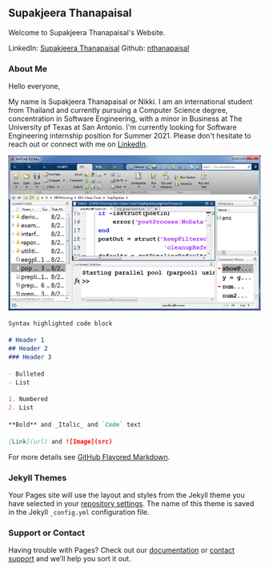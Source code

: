 ## Supakjeera Thanapaisal

Welcome to Supakjeera Thanapaisal's Website. 


LinkedIn: [Supakjeera Thanapaisal](https://www.linkedin.com/in/supakjeera-thanapaisal/) 
Github: [nthanapaisal](https://github.com/nthanapaisal)


### About Me

Hello everyone,

My name is Supakjeera Thanapaisal or Nikki. I am an international student from Thailand and currently pursuing a Computer Science degree, concentration in Software Engineering, with a minor in Business at The University pf Texas at San Antonio. I'm currently looking for Software Engineering internship position for Summer 2021. Please don't hesitate to reach out or connect with me on [LinkedIn](https://www.linkedin.com/in/supakjeera-thanapaisal/).



![Image](https://raw.githubusercontent.com/nthanapaisal/Supakjeera-Thanapaisal/main/folder/MATLABWorkspace.png)


```markdown
Syntax highlighted code block

# Header 1
## Header 2
### Header 3

- Bulleted
- List

1. Numbered
2. List

**Bold** and _Italic_ and `Code` text

[Link](url) and ![Image](src)
```

For more details see [GitHub Flavored Markdown](https://guides.github.com/features/mastering-markdown/).

### Jekyll Themes

Your Pages site will use the layout and styles from the Jekyll theme you have selected in your [repository settings](https://github.com/nthanapaisal/SThanapaisal/settings). The name of this theme is saved in the Jekyll `_config.yml` configuration file.

### Support or Contact

Having trouble with Pages? Check out our [documentation](https://docs.github.com/categories/github-pages-basics/) or [contact support](https://github.com/contact) and we’ll help you sort it out.
